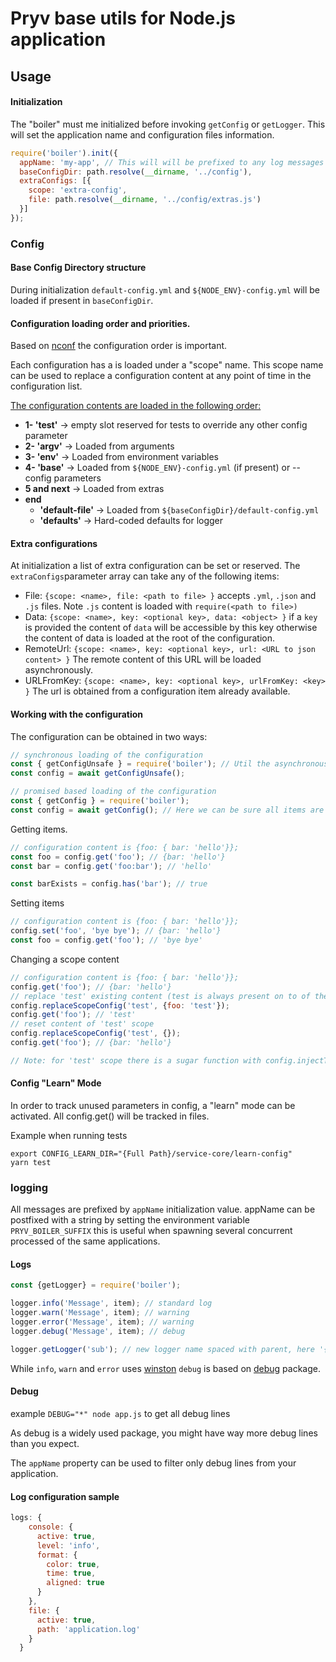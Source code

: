# Pryv base utils for Node.js application

## Usage

#### Initialization

The "boiler" must me initialized before invoking `getConfig` or `getLogger`. This will set the application name and configuration files information.

```javascript
require('boiler').init({
  appName: 'my-app', // This will will be prefixed to any log messages
  baseConfigDir: path.resolve(__dirname, '../config'),
  extraConfigs: [{
    scope: 'extra-config',
    file: path.resolve(__dirname, '../config/extras.js')
  }]
});
```

### Config

#### Base Config Directory structure

During initialization `default-config.yml` and `${NODE_ENV}-config.yml` will be loaded if present in `baseConfigDir`.

#### Configuration loading order and priorities.

Based on [nconf](https://www.npmjs.com/package/nconf) the configuration order is important.

Each configuration has a is loaded under a "scope" name. This scope name can be used to replace a configuration content at any point of time in the configuration list.

<u>The configuration contents are loaded in the following order:</u>

- **1- 'test'** -> empty slot reserved for tests to override any other config parameter
- **2- 'argv'** -> Loaded from arguments
- **3- 'env'** -> Loaded from environment variables 
- **4- 'base'** -> Loaded from `${NODE_ENV}-config.yml` (if present) or --config parameters
- **5 and next** -> Loaded from extras 
- **end** 
  - **'default-file'** -> Loaded from `${baseConfigDir}/default-config.yml`
  - **'defaults'** -> Hard-coded defaults for logger

#### Extra configurations

At initialization a list of extra configuration can be set or reserved. The `extraConfigs`parameter array can take any  of the following items:

- File: `{scope: <name>, file: <path to file> }` accepts `.yml`, `.json` and `.js` files. Note `.js` content is loaded with `require(<path to file>)` 
- Data: `{scope: <name>, key: <optional key>, data: <object> }` if a `key` is provided the content of `data` will be accessible by this key otherwise the content of data is loaded at the root of the configuration.
- RemoteUrl: `{scope: <name>, key: <optional key>, url: <URL to json content> }`  The remote content of this URL will be loaded asynchronously.
- URLFromKey: `{scope: <name>, key: <optional key>, urlFromKey: <key> }` The url is obtained from a configuration item already available.

#### Working with the configuration

The configuration can be obtained in two ways:

```javascript
// synchronous loading of the configuration 
const { getConfigUnsafe } = require('boiler'); // Util the asynchronous contents such as URL are loaded, items might not be available.
const config = await getConfigUnsafe();

// promised based loading of the configuration
const { getConfig } = require('boiler');
const config = await getConfig(); // Here we can be sure all items are fully loaded
```

Getting items.

```javascript
// configuration content is {foo: { bar: 'hello'}};
const foo = config.get('foo'); // {bar: 'hello'}
const bar = config.get('foo:bar'); // 'hello'

const barExists = config.has('bar'); // true
```

Setting items

```javascript
// configuration content is {foo: { bar: 'hello'}};
config.set('foo', 'bye bye'); // {bar: 'hello'}
const foo = config.get('foo'); // 'bye bye'
```

Changing a scope content

```javascript
// configuration content is {foo: { bar: 'hello'}};
config.get('foo'); // {bar: 'hello'}
// replace 'test' existing content (test is always present on to of the configurations list)
config.replaceScopeConfig('test', {foo: 'test'});
config.get('foo'); // 'test'
// reset content of 'test' scope
config.replaceScopeConfig('test', {});
config.get('foo'); // {bar: 'hello'}

// Note: for 'test' scope there is a sugar function with config.injectTestConfig(object)
```

#### Config "Learn" Mode
In order to track unused parameters in config, a "learn" mode can be activated. All config.get() will be tracked in files. 

Example when running tests
```
export CONFIG_LEARN_DIR="{Full Path}/service-core/learn-config" 
yarn test
```

### logging 

All messages are prefixed by `appName` initialization value. appName can be postfixed with a string by setting the environment variable `PRYV_BOILER_SUFFIX` this is useful when spawning several concurrent processed of the same applications.

#### **Logs**

```javascript
const {getLogger} = require('boiler');

logger.info('Message', item); // standard log
logger.warn('Message', item); // warning
logger.error('Message', item); // warning
logger.debug('Message', item); // debug

logger.getLogger('sub'); // new logger name spaced with parent, here '{appName}:boiler:sub'
```

While `info`, `warn` and `error` uses [winston](https://www.npmjs.com/package/winston) `debug` is based on [debug](https://www.npmjs.com/package/debug) package.

#### **Debug**

example `DEBUG="*" node app.js` to get all debug lines

As debug is a widely used package, you might have way more debug lines than you expect.

The `appName` property can be used to filter only debug lines from your application. 

#### Log configuration sample

```javascript
logs: {
    console: {
      active: true,
      level: 'info',
      format: {
        color: true,
        time: true,
        aligned: true
      }
    },
    file: {
      active: true,
      path: 'application.log'
    }
  }
```




